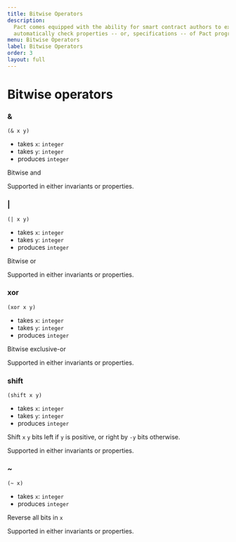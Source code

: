 ```yaml
---
title: Bitwise Operators
description:
  Pact comes equipped with the ability for smart contract authors to express and
  automatically check properties -- or, specifications -- of Pact programs.
menu: Bitwise Operators
label: Bitwise Operators
order: 3
layout: full
---
```


# Bitwise operators

### &

```pact
(& x y)
```

- takes `x`: `integer`
- takes `y`: `integer`
- produces `integer`

Bitwise and

Supported in either invariants or properties.

### |

```pact
(| x y)
```

- takes `x`: `integer`
- takes `y`: `integer`
- produces `integer`

Bitwise or

Supported in either invariants or properties.

### xor

```pact
(xor x y)
```

- takes `x`: `integer`
- takes `y`: `integer`
- produces `integer`

Bitwise exclusive-or

Supported in either invariants or properties.

### shift

```pact
(shift x y)
```

- takes `x`: `integer`
- takes `y`: `integer`
- produces `integer`

Shift `x` `y` bits left if `y` is positive, or right by `-y` bits otherwise.

Supported in either invariants or properties.

### ~

```pact
(~ x)
```

- takes `x`: `integer`
- produces `integer`

Reverse all bits in `x`

Supported in either invariants or properties.
